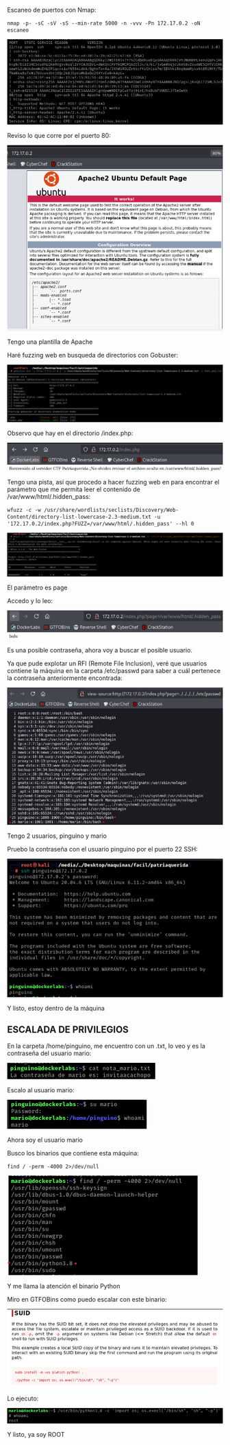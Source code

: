 Escaneo de puertos con Nmap:
```
nmap -p- -sC -sV -sS --min-rate 5000 -n -vvv -Pn 172.17.0.2 -oN escaneo
```

![](../../../Images/Pasted%20image%2020250116194048.png)

Reviso lo que corre por el puerto 80:

![](../../../Images/Pasted%20image%2020250116194121.png)

Tengo una plantilla de Apache

Haré fuzzing web en busqueda de directorios con Gobuster:

![](../../../Images/Pasted%20image%2020250116194942.png)

Observo que hay en el directorio /index.php:

![](../../../Images/Pasted%20image%2020250116195143.png)

Tengo una pista, así que procedo a hacer fuzzing web en para encontrar el parámetro que me permita leer el contenido de /var/www/html/.hidden_pass:
```
wfuzz -c -w /usr/share/wordlists/seclists/Discovery/Web-Content/directory-list-lowercase-2.3-medium.txt -u '172.17.0.2/index.php?FUZZ=/var/www/html/.hidden_pass' --hl 0
```

![](../../../Images/Pasted%20image%2020250116194907.png)

El parámetro es page

Accedo y lo leo:

![](../../../Images/Pasted%20image%2020250116195818.png)

Es una posible contraseña, ahora voy a buscar el posible usuario.

Ya que pude explotar un RFI (Remote File Inclusion), veré que usuarios contiene la máquina en la carpeta /etc/passwd para saber a cuál pertenece la contraseña anteriormente encontrada:

![](../../../Images/Pasted%20image%2020250116200413.png)

Tengo 2 usuarios, pinguino y mario

Pruebo la contraseña con el usuario pinguino por el puerto 22 SSH:

![](../../../Images/Pasted%20image%2020250116200535.png)

Y listo, estoy dentro de la máquina

## ESCALADA DE PRIVILEGIOS

En la carpeta /home/pinguino, me encuentro con un .txt, lo veo y es la contraseña del usuario mario:

![](../../../Images/Pasted%20image%2020250116200636.png)

Escalo al usuario mario:

![](../../../Images/Pasted%20image%2020250116200655.png)

Ahora soy el usuario mario

Busco los binarios que contiene esta máquina:
```
find / -perm -4000 2>/dev/null
```

![](../../../Images/Pasted%20image%2020250116201102.png)

Y me llama la atención el binario Python

Miro en GTFOBins como puedo escalar con este binario:

![](../../../Images/Pasted%20image%2020250116201202.png)

Lo ejecuto:

![](../../../Images/Pasted%20image%2020250116201215.png)

Y listo, ya soy ROOT

